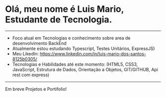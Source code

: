 # Olá, meu nome é Luis Mario, Estudante de Tecnologia.
***
- Foco atual em Tecnologias e conhecimento sobre area de desenvolvimento BackEnd
- Atualmente estou estudando Typescript, Testes Unitários, ExpressJS)
- Meu LikedIn: https://www.linkedin.com/in/luis-mario-dos-santos-8125b0305/
- Tecnologias e Habilidades até este momento: (HTML5, CSS3, JavaScript, Estrutura de Dados, Orientação a Objetos, GIT/GITHUB, Api rest com express)
***
Em breve Projetos e Portifolio!
